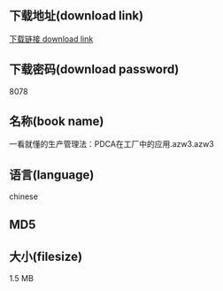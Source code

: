 ## 下载地址(download link)
[下载链接 download link](https://tutu365.netlify.app/?s=%E4%B8%80%E7%9C%8B%E5%B0%B1%E6%87%82%E7%9A%84%E7%94%9F%E4%BA%A7%E7%AE%A1%E7%90%86%E6%B3%95%EF%BC%9APDCA%E5%9C%A8%E5%B7%A5%E5%8E%82%E4%B8%AD%E7%9A%84%E5%BA%94%E7%94%A8.azw3)

## 下载密码(download password)
8078

## 名称(book name)
一看就懂的生产管理法：PDCA在工厂中的应用.azw3.azw3

## 语言(language)
chinese

## MD5


## 大小(filesize)
1.5 MB
